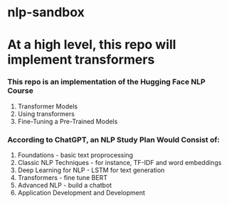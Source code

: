 # nlp-sandbox
# At a high level, this repo will implement transformers

### This repo is an implementation of the Hugging Face NLP Course
1. Transformer Models
2. Using transformers
3. Fine-Tuning a Pre-Trained Models

### According to ChatGPT, an NLP Study Plan Would Consist of:
1. Foundations - basic text proprocessing
2. Classic NLP Techniques - for instance, TF-IDF and word embeddings
3. Deep Learning for NLP - LSTM for text generation
4. Transformers - fine tune BERT
5. Advanced NLP - build a chatbot
6. Application Development and Development